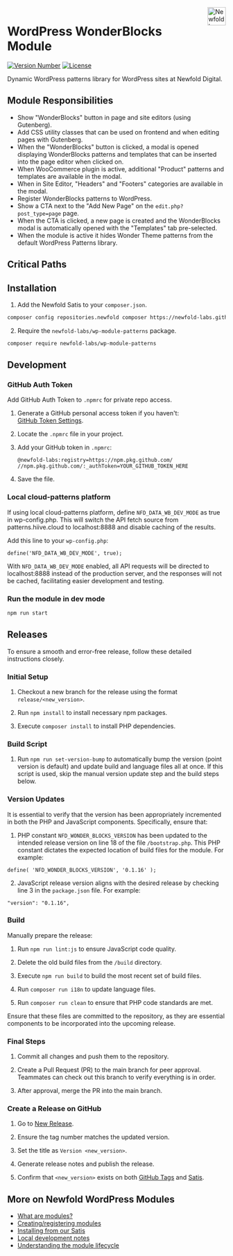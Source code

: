 <a href="https://newfold.com/" target="_blank">
    <img src="https://newfold.com/content/experience-fragments/newfold/site-header/master/_jcr_content/root/header/logo.coreimg.svg/1621395071423/newfold-digital.svg" alt="Newfold Logo" title="Newfold Digital" align="right" 
height="42" />
</a>

# WordPress WonderBlocks Module

[![Version Number](https://img.shields.io/github/v/release/newfold-labs/wp-module-patterns?color=21a0ed&labelColor=333333)](https://github.com/newfold-labs/wp-module-patterns/releases)
[![License](https://img.shields.io/github/license/newfold-labs/wp-module-patterns?labelColor=333333&color=666666)](https://raw.githubusercontent.com/newfold-labs/wp-module-patterns/master/LICENSE)

Dynamic WordPress patterns library for WordPress sites at Newfold Digital.

## Module Responsibilities

- Show "WonderBlocks" button in page and site editors (using Gutenberg).
- Add CSS utility classes that can be used on frontend and when editing pages with Gutenberg.
- When the "WonderBlocks" button is clicked, a modal is opened displaying WonderBlocks patterns and templates that can be inserted into the page editor when clicked on.
- When WooCommerce plugin is active, additional "Product" patterns and templates are available in the modal.
- When in Site Editor, "Headers" and "Footers" categories are available in the modal.
- Register WonderBlocks patterns to WordPress.
- Show a CTA next to the "Add New Page" on the `edit.php?post_type=page` page.
- When the CTA is clicked, a new page is created and the WonderBlocks modal is automatically opened with the "Templates" tab pre-selected.
- When the module is active it hides Wonder Theme patterns from the default WordPress Patterns library.

## Critical Paths

## Installation

1. Add the Newfold Satis to your `composer.json`.

```bash
composer config repositories.newfold composer https://newfold-labs.github.io/satis
```

2. Require the `newfold-labs/wp-module-patterns` package.

```bash
composer require newfold-labs/wp-module-patterns
```

## Development

### GitHub Auth Token

Add GitHub Auth Token to `.npmrc` for private repo access.

1. Generate a GitHub personal access token if you haven't:  
   [GitHub Token Settings](https://github.com/settings/tokens).

2. Locate the `.npmrc` file in your project.

3. Add your GitHub token in `.npmrc`:

   ```
   @newfold-labs:registry=https://npm.pkg.github.com/
   //npm.pkg.github.com/:_authToken=YOUR_GITHUB_TOKEN_HERE
   ```

4. Save the file.

### Local cloud-patterns platform

If using local cloud-patterns platform, define `NFD_DATA_WB_DEV_MODE` as true in wp-config.php. This will switch the API fetch source from patterns.hiive.cloud to localhost:8888 and disable caching of the results.

Add this line to your `wp-config.php`:

```
define('NFD_DATA_WB_DEV_MODE', true);
```

With `NFD_DATA_WB_DEV_MODE` enabled, all API requests will be directed to localhost:8888 instead of the production server, and the responses will not be cached, facilitating easier development and testing.

### Run the module in dev mode

```bash
npm run start
```

## Releases

To ensure a smooth and error-free release, follow these detailed instructions closely.

### Initial Setup

1. Checkout a new branch for the release using the format `release/<new_version>`.

2. Run `npm install` to install necessary npm packages.

3. Execute `composer install` to install PHP dependencies.

### Build Script

1. Run `npm run set-version-bump` to automatically bump the version (point version is default) and update build and language files all at once. If this script is used, skip the manual version update step and the build steps below.

### Version Updates

It is essential to verify that the version has been appropriately incremented in both the PHP and JavaScript components. Specifically, ensure that:

1. PHP constant `NFD_WONDER_BLOCKS_VERSION` has been updated to the intended release version on line 18 of the file `/bootstrap.php`. This PHP constant dictates the expected location of build files for the module. For example:

```
define( 'NFD_WONDER_BLOCKS_VERSION', '0.1.16' );
```

2. JavaScript release version aligns with the desired release by checking line 3 in the `package.json` file. For example:

```
"version": "0.1.16",
```

### Build

Manually prepare the release:

1. Run `npm run lint:js` to ensure JavaScript code quality.

2. Delete the old build files from the `/build` directory.

3. Execute `npm run build` to build the most recent set of build files.

4. Run `composer run i18n` to update language files.

5. Run `composer run clean` to ensure that PHP code standards are met.

Ensure that these files are committed to the repository, as they are essential components to be incorporated into the upcoming release.

### Final Steps

1. Commit all changes and push them to the repository.

2. Create a Pull Request (PR) to the main branch for peer approval. Teammates can check out this branch to verify everything is in order.

3. After approval, merge the PR into the main branch.

### Create a Release on GitHub

1. Go to [New Release](https://github.com/newfold-labs/wp-module-patterns/releases/new).

2. Ensure the tag number matches the updated version.

3. Set the title as `Version <new_version>`.

4. Generate release notes and publish the release.

5. Confirm that `<new_version>` exists on both [GitHub Tags](https://github.com/newfold-labs/wp-module-patterns/tags) and [Satis](https://newfold-labs.github.io/satis/#patterns).

## More on Newfold WordPress Modules

- <a href="https://github.com/newfold-labs/wp-module-loader#endurance-wordpress-modules">What are modules?</a>
- <a href="https://github.com/newfold-labs/wp-module-loader#creating--registering-a-module">Creating/registering
  modules</a>
- <a href="https://github.com/newfold-labs/wp-module-loader#installing-from-our-satis">Installing from our
  Satis</a>
- <a href="https://github.com/newfold-labs/wp-module-loader#local-development">Local development notes</a>
- <a href="https://github.com/newfold-labs/wp-module-loader#understanding-the-module-lifecycle">Understanding the
  module lifecycle</a>
